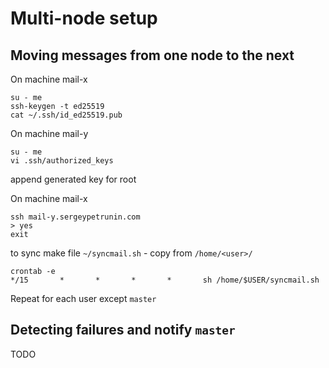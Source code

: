 # Multi-node setup

## Moving messages from one node to the next

On machine mail-x
```
su - me
ssh-keygen -t ed25519
cat ~/.ssh/id_ed25519.pub
```

On machine mail-y
```
su - me
vi .ssh/authorized_keys
```
append generated key for root

On machine mail-x
```
ssh mail-y.sergeypetrunin.com
> yes
exit
```
to sync make file `~/syncmail.sh` - copy from `/home/<user>/`
```
crontab -e
*/15       *       *       *       *       sh /home/$USER/syncmail.sh
```

Repeat for each user except `master`

## Detecting failures and notify `master`

TODO
